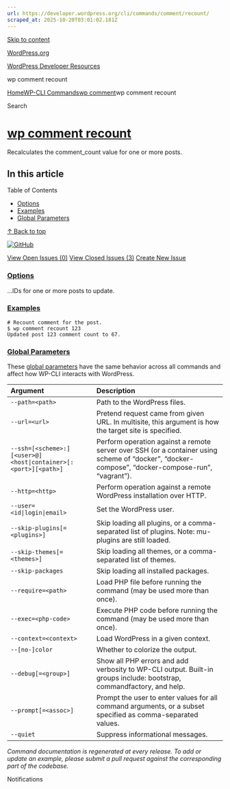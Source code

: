 ```yaml
---
url: https://developer.wordpress.org/cli/commands/comment/recount/
scraped_at: 2025-10-20T03:01:02.181Z
---
```


[Skip to content](https://developer.wordpress.org/cli/commands/comment/recount/#wp--skip-link--target)

[WordPress.org](https://wordpress.org/)

[WordPress Developer Resources](https://developer.wordpress.org/)

wp comment recount


[Home](https://developer.wordpress.org/)[WP-CLI Commands](https://developer.wordpress.org/cli/commands/)[wp comment](https://developer.wordpress.org/cli/commands/comment/)wp comment recount

Search

# [wp comment recount](https://developer.wordpress.org/cli/commands/comment/recount/)

Recalculates the comment\_count value for one or more posts.

## In this article

Table of Contents

- [Options](https://developer.wordpress.org/cli/commands/comment/recount/#options)
- [Examples](https://developer.wordpress.org/cli/commands/comment/recount/#examples)
- [Global Parameters](https://developer.wordpress.org/cli/commands/comment/recount/#global-parameters)

[↑ Back to top](https://developer.wordpress.org/cli/commands/comment/recount/#wp--skip-link--target)

[![GitHub](https://make.wordpress.org/cli/wp-content/plugins/wporg-cli/assets/images/github-mark.svg)](https://github.com/wp-cli/entity-command)

[View Open Issues (0)](https://github.com/login?return_to=%2Fissues%3Fq%3Dlabel%3Acommand%3Acomment-recount+sort%3Aupdated-desc+org%3Awp-cli+is%3Aopen) [View Closed Issues (3)](https://github.com/login?return_to=%2Fissues%3Fq%3Dlabel%3Acommand%3Acomment-recount+sort%3Aupdated-desc+org%3Awp-cli+is%3Aclosed) [Create New Issue](https://github.com/wp-cli/entity-command/issues/new)

### [Options](https://developer.wordpress.org/cli/commands/comment/recount/\#options)

<id>…IDs for one or more posts to update.

### [Examples](https://developer.wordpress.org/cli/commands/comment/recount/\#examples)

```
# Recount comment for the post.
$ wp comment recount 123
Updated post 123 comment count to 67.

```

### [Global Parameters](https://developer.wordpress.org/cli/commands/comment/recount/\#global-parameters)

These [global parameters](https://make.wordpress.org/cli/handbook/config/) have the same behavior across all commands and affect how WP-CLI interacts with WordPress.

| **Argument** | **Description** |
| :-- | :-- |
| `--path=<path>` | Path to the WordPress files. |
| `--url=<url>` | Pretend request came from given URL. In multisite, this argument is how the target site is specified. |
| `--ssh=[<scheme>:][<user>@]<host\|container>[:<port>][<path>]` | Perform operation against a remote server over SSH (or a container using scheme of “docker”, “docker-compose”, “docker-compose-run”, “vagrant”). |
| `--http=<http>` | Perform operation against a remote WordPress installation over HTTP. |
| `--user=<id\|login\|email>` | Set the WordPress user. |
| `--skip-plugins[=<plugins>]` | Skip loading all plugins, or a comma-separated list of plugins. Note: mu-plugins are still loaded. |
| `--skip-themes[=<themes>]` | Skip loading all themes, or a comma-separated list of themes. |
| `--skip-packages` | Skip loading all installed packages. |
| `--require=<path>` | Load PHP file before running the command (may be used more than once). |
| `--exec=<php-code>` | Execute PHP code before running the command (may be used more than once). |
| `--context=<context>` | Load WordPress in a given context. |
| `--[no-]color` | Whether to colorize the output. |
| `--debug[=<group>]` | Show all PHP errors and add verbosity to WP-CLI output. Built-in groups include: bootstrap, commandfactory, and help. |
| `--prompt[=<assoc>]` | Prompt the user to enter values for all command arguments, or a subset specified as comma-separated values. |
| `--quiet` | Suppress informational messages. |

_Command documentation is regenerated at every release. To add or update an example, please submit a pull request against the corresponding part of the codebase._

Notifications